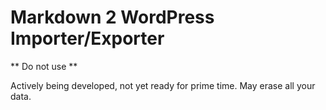 # Markdown 2 WordPress Importer/Exporter

** Do not use **

Actively being developed, not yet ready for prime time. May erase all your data.
